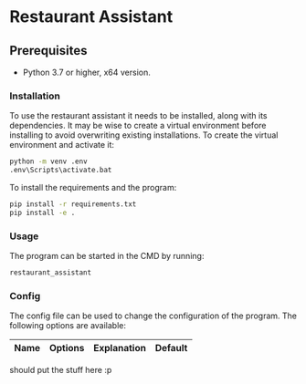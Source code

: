 # Restaurant Assistant

## Prerequisites
- Python 3.7 or higher, x64 version.

### Installation
To use the restaurant assistant it needs to be installed, along with its dependencies.
It may be wise to create a virtual environment before installing to avoid overwriting existing installations.
To create the virtual environment and activate it:

```sh
python -m venv .env
.env\Scripts\activate.bat
```

To install the requirements and the program:

```sh
pip install -r requirements.txt
pip install -e .
```

### Usage
The program can be started in the CMD by running:

```sh
restaurant_assistant
```

### Config
The config file can be used to change the configuration of the program. The following options are available:

| Name       | Options                | Explanation                                                                                      | Default                        |
|------------|------------------------|--------------------------------------------------------------------------------------------------|--------------------------------|
should put the stuff here :p